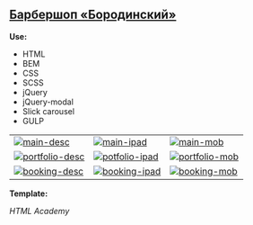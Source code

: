 ## [Барбершоп «Бородинский»](https://katheryn-k.github.io/)

**Use:**

- HTML
- BEM
- CSS
- SCSS
- jQuery
- jQuery-modal
- Slick carousel
- GULP

<table>
    <tr valign="top">
        <td>
            <a href="https://ibb.co/rQKX4bB"><img src="https://i.ibb.co/HKL9nNc/main-desc.png" alt="main-desc" border="0"></a>
        </td>
        <td>
            <a href="https://ibb.co/h2jb6RX"><img src="https://i.ibb.co/RQmfFph/main-ipad.png" alt="main-ipad" border="0"></a>    
        </td>
        <td>
            <a href="https://ibb.co/7gsVMBS"><img src="https://i.ibb.co/LQV6jB0/main-mob.png" alt="main-mob" border="0"></a>    
        </td>
    </tr>
    <tr valign="top">
        <td>
            <a href="https://ibb.co/BTGcg1h"><img src="https://i.ibb.co/6D8r4dK/portfolio-desc.png" alt="portfolio-desc" border="0"></a>
        </td>
        <td>
            <a href="https://ibb.co/d0Lr42R"><img src="https://i.ibb.co/99VNHT7/potfolio-ipad.png" alt="potfolio-ipad" border="0"></a>
        </td>
        <td>
            <a href="https://ibb.co/rmqYph2"><img src="https://i.ibb.co/R9tf6KT/portfolio-mob.png" alt="portfolio-mob" border="0"></a>
        </td>
    </tr>
    <tr valign="top">
        <td>
            <a href="https://ibb.co/GHj6vvx"><img src="https://i.ibb.co/tL5GMMm/booking-desc.png" alt="booking-desc" border="0"></a>
        </td>
        <td>
            <a href="https://ibb.co/nCyBdG2"><img src="https://i.ibb.co/hfNcQ65/booking-ipad.png" alt="booking-ipad" border="0"></a>
        </td>
        <td>
            <a href="https://ibb.co/7JQt2kC"><img src="https://i.ibb.co/99hHsZg/booking-mob.png" alt="booking-mob" border="0"></a>
        </td>
    </tr>
</table>

**Template:**

_HTML Academy_

